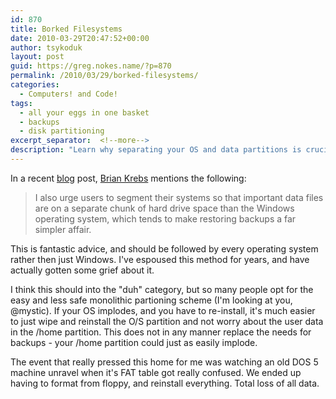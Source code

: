 ```yaml
---
id: 870
title: Borked Filesystems
date: 2010-03-29T20:47:52+00:00
author: tsykoduk
layout: post
guid: https://greg.nokes.name/?p=870
permalink: /2010/03/29/borked-filesystems/
categories:
  - Computers! and Code!
tags:
  - all your eggs in one basket
  - backups
  - disk partitioning
excerpt_separator:  <!--more-->
description: "Learn why separating your OS and data partitions is crucial for system recovery. Expert advice on filesystem organization to protect your files when operating systems fail."
---
```

In a recent <a title="Removing Viruses from a PC That Won’t Boot —  Krebs on Security" href="http://www.krebsonsecurity.com/2010/03/removing-viruses-from-a-pc-that-wont-boot/">blog</a> post, <a title="About the Author —  Krebs on Security" href="http://www.krebsonsecurity.com/about/">Brian Krebs</a> mentions the following:

<blockquote>I also urge users to segment their systems so that important data files are on a separate chunk of hard drive space than the Windows operating system, which tends to make restoring backups a far simpler affair.</blockquote>
<!--more-->

This is fantastic advice, and should be followed by every operating system rather then just Windows. I've espoused this method for years, and have actually gotten some grief about it.

I think this should into the "duh" category, but so many people opt for the easy and less safe monolithic partioning scheme (I'm looking at you, @mystic). If your OS implodes, and you have to re-install, it's much easier to just wipe and reinstall the O/S partition and not worry about the user data in the /home partition. This does not in any manner replace the needs for backups - your /home partition could just as easily implode.

The event that really pressed this home for me was watching an old DOS 5 machine unravel when it's FAT table got really confused. We ended up having to format from floppy, and reinstall everything. Total loss of all data.